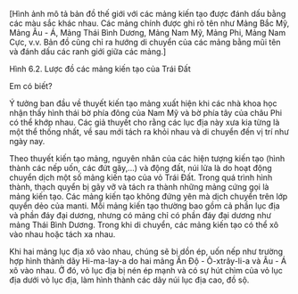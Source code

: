 [Hình ảnh mô tả bản đồ thế giới với các mảng kiến tạo được đánh dấu bằng các màu sắc khác nhau. Các mảng chính được ghi rõ tên như Mảng Bắc Mỹ, Mảng Âu - Á, Mảng Thái Bình Dương, Mảng Nam Mỹ, Mảng Phi, Mảng Nam Cực, v.v. Bản đồ cũng chỉ ra hướng di chuyển của các mảng bằng mũi tên và đánh dấu các ranh giới giữa các mảng.]

Hình 6.2. Lược đồ các mảng kiến tạo của Trái Đất

Em có biết?

Ý tưởng ban đầu về thuyết kiến tạo mảng xuất hiện khi các nhà khoa học nhận thấy hình thái bờ phía đông của Nam Mỹ và bờ phía tây của châu Phi có thể khớp nhau. Các giả thuyết cho rằng các lục địa này xưa kia từng là một thể thống nhất, về sau mới tách ra khỏi nhau và di chuyển đến vị trí như ngày nay.

Theo thuyết kiến tạo mảng, nguyên nhân của các hiện tượng kiến tạo (hình thành các nếp uốn, các đứt gãy,...) và động đất, núi lửa là do hoạt động chuyển dịch một số mảng kiến tạo của vỏ Trái Đất. Trong quá trình hình thành, thạch quyển bị gãy vỡ và tách ra thành những mảng cứng gọi là mảng kiến tạo. Các mảng kiến tạo không đứng yên mà dịch chuyển trên lớp quyển dẻo của manti. Mỗi mảng kiến tạo thường bao gồm cả phần lục địa và phần đáy đại dương, nhưng có mảng chỉ có phần đáy đại dương như mảng Thái Bình Dương. Trong khi di chuyển, các mảng kiến tạo có thể xô vào nhau hoặc tách xa nhau.

Khi hai mảng lục địa xô vào nhau, chúng sẽ bị dồn ép, uốn nếp như trường hợp hình thành dãy Hi-ma-lay-a do hai mảng Ấn Độ - Ô-xtrây-li-a và Âu - Á xô vào nhau. Ở đó, vỏ lục địa bị nén ép mạnh và có sự hút chìm của vỏ lục địa dưới vỏ lục địa, làm hình thành các dãy núi lục địa cao, đồ sộ.